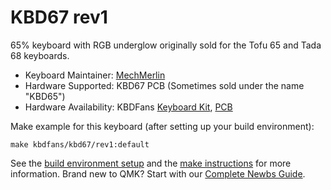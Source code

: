 # KBD67 rev1

65% keyboard with RGB underglow originally sold for the Tofu 65 and Tada 68 keyboards.   

* Keyboard Maintainer: [MechMerlin](https://github.com/mechmerlin)  
* Hardware Supported: KBD67 PCB (Sometimes sold under the name "KBD65")  
* Hardware Availability: KBDFans [Keyboard Kit](https://kbdfans.cn/products/coming-soon-kbd67-mechanical-keyboard-diy-kit), [PCB](https://kbdfans.cn/collections/65/products/kbd65-65-custom-mechanical-keyboard-pcb)

Make example for this keyboard (after setting up your build environment):

    make kbdfans/kbd67/rev1:default

See the [build environment setup](https://docs.qmk.fm/#/getting_started_build_tools) and the [make instructions](https://docs.qmk.fm/#/getting_started_make_guide) for more information. Brand new to QMK? Start with our [Complete Newbs Guide](https://docs.qmk.fm/#/newbs).
